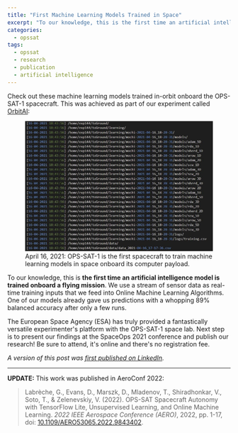 ```yaml
---
title: "First Machine Learning Models Trained in Space"
excerpt: "To our knowledge, this is the first time an artificial intelligence model is trained onboard a flying mission."
categories:
  - opssat
tags:
  - opssat
  - research
  - publication
  - artificial intelligence
---
```


Check out these machine learning models trained in-orbit onboard the OPS-SAT-1 spacecraft. This was achieved as part of our experiment called [OrbitAI](https://github.com/georgeslabreche/opssat-orbitai):

<figure>
  <a href="/assets/images/posts/2021-04-19/first-machine-learning-models-trained-in-orbit.jpg"><img src="/assets/images/posts/2021-04-19/first-machine-learning-models-trained-in-orbit.jpg"></a>
  <figcaption>April 16, 2021: OPS-SAT-1 is the first spacecraft to train machine learning models in space onboard its computer payload.</figcaption>
</figure>

To our knowledge, this is **the first time an artificial intelligence model is trained onboard a flying mission**. We use a stream of sensor data as real-time training inputs that we feed into Online Machine Learning Algorithms. One of our models already gave us predictions with a whopping 89% balanced accuracy after only a few runs.

The European Space Agency (ESA) has truly provided a fantastically versatile experimenter's platform with the OPS-SAT-1 space lab. Next step is to present our findings at the SpaceOps 2021 conference and publish our research! Be sure to attend, it's online and there's no registration fee.

*A version of this post was [first published on LinkedIn](https://www.linkedin.com/posts/georgeslabreche_machinelearning-opssat-spacecraft-activity-6790010108295360512-R0Um/).*

<hr>

**UPDATE:** This work was published in AeroConf 2022:

> Labrèche, G., Evans, D., Marszk, D., Mladenov, T., Shiradhonkar, V., Soto, T., & Zelenevskiy, V. (2022). OPS-SAT Spacecraft Autonomy with TensorFlow Lite, Unsupervised Learning, and Online Machine Learning. _2022 IEEE Aerospace Conference (AERO)_, 2022, pp. 1-17, doi: [10.1109/AERO53065.2022.9843402](https://ieeexplore.ieee.org/document/9843402).

